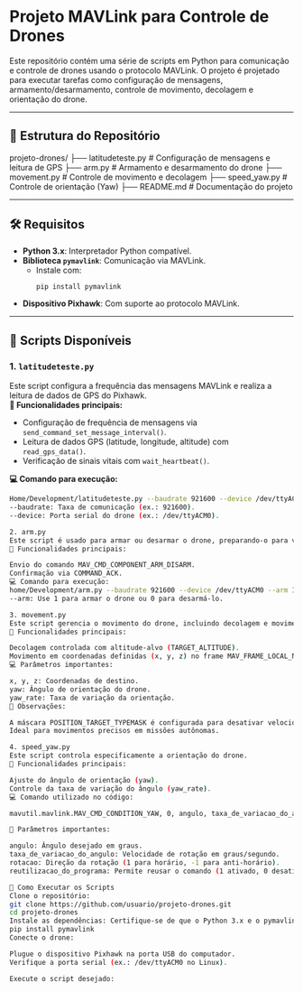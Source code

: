# Projeto MAVLink para Controle de Drones

Este repositório contém uma série de scripts em Python para comunicação e controle de drones usando o protocolo MAVLink. O projeto é projetado para executar tarefas como configuração de mensagens, armamento/desarmamento, controle de movimento, decolagem e orientação do drone.

---

## 📂 Estrutura do Repositório

projeto-drones/ ├── latitudeteste.py # Configuração de mensagens e leitura de GPS ├── arm.py # Armamento e desarmamento do drone ├── movement.py # Controle de movimento e decolagem ├── speed_yaw.py # Controle de orientação (Yaw) ├── README.md # Documentação do projeto

---

## 🛠️ Requisitos

- **Python 3.x**: Interpretador Python compatível.
- **Biblioteca `pymavlink`**: Comunicação via MAVLink.
  - Instale com: 
    ```bash
    pip install pymavlink
    ```
- **Dispositivo Pixhawk**: Com suporte ao protocolo MAVLink.

---

## 📝 Scripts Disponíveis

### 1. `latitudeteste.py`
Este script configura a frequência das mensagens MAVLink e realiza a leitura de dados de GPS do Pixhawk.  
**🔑 Funcionalidades principais:**
- Configuração de frequência de mensagens via `send_command_set_message_interval()`.
- Leitura de dados GPS (latitude, longitude, altitude) com `read_gps_data()`.
- Verificação de sinais vitais com `wait_heartbeat()`.

**💻 Comando para execução:**
```bash
Home/Development/latitudeteste.py --baudrate 921600 --device /dev/ttyACM0
--baudrate: Taxa de comunicação (ex.: 921600).
--device: Porta serial do drone (ex.: /dev/ttyACM0).

2. arm.py
Este script é usado para armar ou desarmar o drone, preparando-o para voo.
🔑 Funcionalidades principais:

Envio do comando MAV_CMD_COMPONENT_ARM_DISARM.
Confirmação via COMMAND_ACK.
💻 Comando para execução:
home/Development/arm.py --baudrate 921600 --device /dev/ttyACM0 --arm 1
--arm: Use 1 para armar o drone ou 0 para desarmá-lo.

3. movement.py
Este script gerencia o movimento do drone, incluindo decolagem e movimentação em coordenadas específicas.
🔑 Funcionalidades principais:

Decolagem controlada com altitude-alvo (TARGET_ALTITUDE).
Movimento em coordenadas definidas (x, y, z) no frame MAV_FRAME_LOCAL_NED.
💻 Parâmetros importantes:

x, y, z: Coordenadas de destino.
yaw: Ângulo de orientação do drone.
yaw_rate: Taxa de variação da orientação.
📖 Observações:

A máscara POSITION_TARGET_TYPEMASK é configurada para desativar velocidades e acelerações por padrão.
Ideal para movimentos precisos em missões autônomas.

4. speed_yaw.py
Este script controla especificamente a orientação do drone.
🔑 Funcionalidades principais:

Ajuste do ângulo de orientação (yaw).
Controle da taxa de variação do ângulo (yaw_rate).
💻 Comando utilizado no código:

mavutil.mavlink.MAV_CMD_CONDITION_YAW, 0, angulo, taxa_de_variacao_do_angulo, rotacao, reutilizacao_do_programa, 0, 0, 0

📖 Parâmetros importantes:

angulo: Ângulo desejado em graus.
taxa_de_variacao_do_angulo: Velocidade de rotação em graus/segundo.
rotacao: Direção da rotação (1 para horário, -1 para anti-horário).
reutilizacao_do_programa: Permite reusar o comando (1 ativado, 0 desativado).

🚀 Como Executar os Scripts
Clone o repositório:
git clone https://github.com/usuario/projeto-drones.git
cd projeto-drones
Instale as dependências: Certifique-se de que o Python 3.x e o pymavlink estão instalados:
pip install pymavlink
Conecte o drone:

Plugue o dispositivo Pixhawk na porta USB do computador.
Verifique a porta serial (ex.: /dev/ttyACM0 no Linux).

Execute o script desejado:


